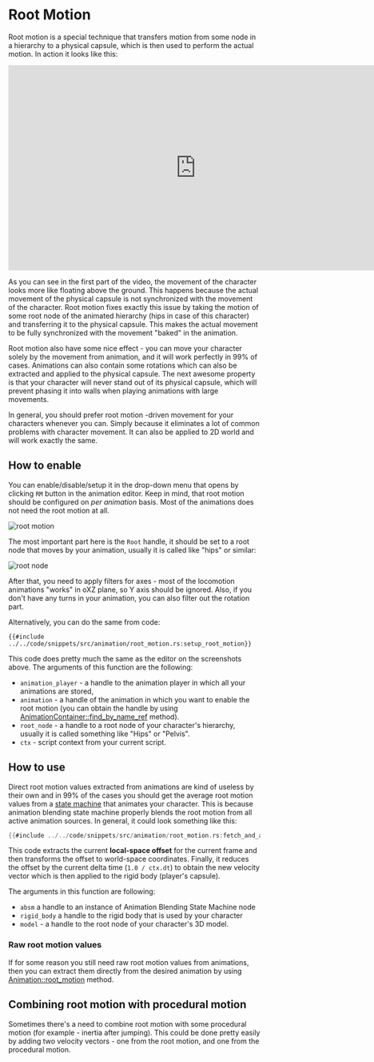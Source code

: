 # Root Motion

Root motion is a special technique that transfers motion from some node in a hierarchy to a physical 
capsule, which is then used to perform the actual motion. In action it looks like this:

<iframe width="750" height="410" src="https://youtube.com/embed/0lG8Spzk128" title="YouTube video player" frameborder="0" allow="accelerometer; autoplay; clipboard-write; encrypted-media; gyroscope; picture-in-picture" allowfullscreen></iframe>

As you can see in the first part of the video, the movement of the character looks more like floating above
the ground. This happens because the actual movement of the physical capsule is not synchronized with the 
movement of the character. Root motion fixes exactly this issue by taking the motion of some root node of the
animated hierarchy (hips in case of this character) and transferring it to the physical capsule. This makes 
the actual movement to be fully synchronized with the movement "baked" in the animation.

Root motion also have some nice effect - you can move your character solely by the movement from animation, and
it will work perfectly in 99% of cases. Animations can also contain some rotations which can also be extracted
and applied to the physical capsule. The next awesome property is that your character will never stand out of 
its physical capsule, which will prevent phasing it into walls when playing animations with large movements.

In general, you should prefer root motion -driven movement for your characters whenever you can. Simply because
it eliminates a lot of common problems with character movement. It can also be applied to 2D world and will 
work exactly the same. 

## How to enable

You can enable/disable/setup it in the drop-down menu that opens by clicking `RM` button in the animation editor.
Keep in mind, that root motion should be configured on _per animation_ basis. Most of the animations does not
need the root motion at all.

![root motion](../ae_rm.png)

The most important part here is the `Root` handle, it should be set to a root node that moves by your animation, usually
it is called like "hips" or similar:

![root node](../ae_root_node.png)

After that, you need to apply filters for axes - most of the locomotion animations "works" in oXZ plane, so Y axis should
be ignored. Also, if you don't have any turns in your animation, you can also filter out the rotation part.

Alternatively, you can do the same from code:

```rust,no_run
{{#include ../../code/snippets/src/animation/root_motion.rs:setup_root_motion}}
```

This code does pretty much the same as the editor on the screenshots above. The arguments of this function are
the following: 

- `animation_player` - a handle to the animation player in which all your animations are stored,
- `animation` - a handle of the animation in which you want to enable the root motion (you can obtain the handle
by using [AnimationContainer::find_by_name_ref](https://docs.rs/fyrox/latest/fyrox/animation/struct.AnimationContainer.html#method.find_by_name_ref) 
method).
- `root_node` - a handle to a root node of your character's hierarchy, usually it is called something like "Hips"
or "Pelvis".
- `ctx` - script context from your current script.

## How to use

Direct root motion values extracted from animations are kind of useless by their own and in 99% of the cases you
should get the average root motion values from a [state machine](../blending.md) that animates your character. This
is because animation blending state machine properly blends the root motion from all active animation sources. 
In general, it could look something like this:

```rust ,no_run
{{#include ../../code/snippets/src/animation/root_motion.rs:fetch_and_apply_root_motion}}
```

This code extracts the current **local-space offset** for the current frame and then transforms the offset to
world-space coordinates. Finally, it reduces the offset by the current delta time (`1.0 / ctx.dt`) to obtain the
new velocity vector which is then applied to the rigid body (player's capsule).

The arguments in this function are following: 

- `absm` a handle to an instance of Animation Blending State Machine node
- `rigid_body` a handle to the rigid body that is used by your character
- `model` - a handle to the root node of your character's 3D model.

### Raw root motion values

If for some reason you still need raw root motion values from animations, then you can extract them directly
from the desired animation by using [Animation::root_motion](https://docs.rs/fyrox/latest/fyrox/animation/struct.Animation.html#method.root_motion)
method.

## Combining root motion with procedural motion

Sometimes there's a need to combine root motion with some procedural motion (for example - inertia after jumping).
This could be done pretty easily by adding two velocity vectors - one from the root motion, and one from the
procedural motion.